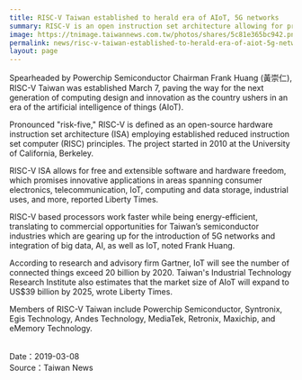 ```yaml
---
title: RISC-V Taiwan established to herald era of AIoT, 5G networks
summary: RISC-V is an open instruction set architecture allowing for processor innovation through open standard collaboration
image: https://tnimage.taiwannews.com.tw/photos/shares/5c81e365bc942.png
permalink: news/risc-v-taiwan-established-to-herald-era-of-aiot-5g-networks/
layout: page
---
```

Spearheaded by Powerchip Semiconductor Chairman Frank Huang (黃崇仁), RISC-V Taiwan was established March 7, paving the way for the next generation of computing design and innovation as the country ushers in an era of the artificial intelligence of things (AIoT).

Pronounced "risk-five," RISC-V is defined as an open-source hardware instruction set architecture (ISA) employing established reduced instruction set computer (RISC) principles. The project started in 2010 at the University of California, Berkeley.

RISC-V ISA allows for free and extensible software and hardware freedom, which promises innovative applications in areas spanning consumer electronics, telecommunication, IoT, computing and data storage, industrial uses, and more, reported Liberty Times.

RISC-V based processors work faster while being energy-efficient, translating to commercial opportunities for Taiwan’s semiconductor industries which are gearing up for the introduction of 5G networks and integration of big data, AI, as well as IoT, noted Frank Huang.

According to research and advisory firm Gartner, IoT will see the number of connected things exceed 20 billion by 2020. Taiwan's Industrial Technology Research Institute also estimates that the market size of AIoT will expand to US$39 billion by 2025, wrote Liberty Times.

Members of RISC-V Taiwan include Powerchip Semiconductor, Syntronix, Egis Technology, Andes Technology, MediaTek, Retronix, Maxichip, and eMemory Technology.

<br/>
Date：2019-03-08
<br/>
Source：Taiwan News
